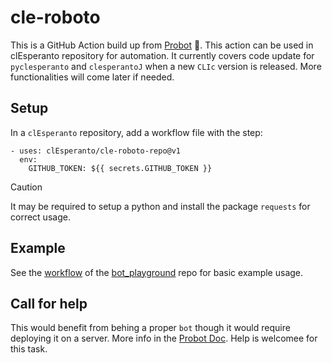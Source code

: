 # cle-roboto 

This is a GitHub Action build up from [Probot](https://github.com/probot/probot) :robot:.
This action can be used in clEsperanto repository for automation. 
It currently covers code update for `pyclesperanto` and `clesperantoJ` when a new `CLIc` version is released.
More functionalities will come later if needed.

## Setup

In a `clEsperanto` repository, add a workflow file with the step:
```
- uses: clEsperanto/cle-roboto-repo@v1
  env:
    GITHUB_TOKEN: ${{ secrets.GITHUB_TOKEN }}
```

> [!CAUTION]
> It may be required to setup a python and install the package `requests` for correct usage.

## Example

See the [workflow](https://github.com/clEsperanto/bot_playground/blob/main/.github/workflows/call-cle-roboto.yml) of the [bot_playground](https://github.com/clEsperanto/bot_playground) repo for basic example usage.

## Call for help

This would benefit from behing a proper `bot` though it would require deploying it on a server. More info in the [Probot Doc](https://probot.github.io/docs/deployment/). Help is welcomee for this task.
